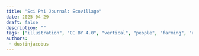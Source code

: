 ```yaml
---
title: "Sci Phi Journal: Ecovillage"
date: 2025-04-29
draft: false
description: ""
tags: ["illustration", "CC BY 4.0", "vertical", "people", "farming", "robots"]
authors:
 - dustinjacobus
---
```



